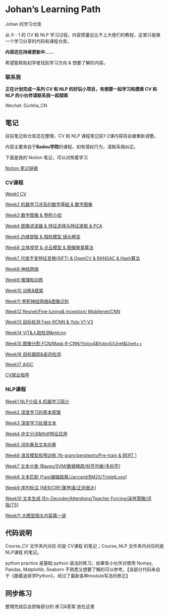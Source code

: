 # Johan’s Learning Path #

Johan 的学习仓库

从 0 - 1 的 CV 和 NLP 学习过程，内容质量远比不上大佬们的教程，这里只是做一个学习分享的代码和课程仓库。

**内容还在持续更新中......**

希望能帮助初学者找到学习方向 & 想要了解的内容。 

### 联系我 ###

**正在计划完成一系列 CV 和 NLP 的好玩小项目，有想要一起学习和摸索 CV 和 NLP 的小伙伴请联系我一起探索**

Wechat: Gurkha_CN

## 笔记 ##

目前笔记和仓库还在整理，CV 和 NLP 课程笔记前1-2课内容将会被重新调整。

内容主要来自于**Badou学院**的课程，如有侵权行为，请联系我纠正。

下面是我的 Notion 笔记，可以对照着学习

[Notion 笔记链接](https://wobbly-fact-044.notion.site/Johan-s-CV-NLP-Notes-10e3c964c00980138368fc9fc1572b01?pvs=73)

### CV课程 ###

[Week1 CV](https://www.notion.so/Week1-CV-10f3c964c00980f08ed6c26c99652dd0?pvs=21)

[Week2 机器学习涉及的数学基础 & 数字图像](https://www.notion.so/Week2-10f3c964c009800fa49ce0c15c91e974?pvs=21)

[Week3 数字图像 & 卷积介绍](https://www.notion.so/Week3-1133c964c00980e4b8f2dca816416e95?pvs=21)

[Week4 图像滤波器 & 特征选择与特征提取 & PCA](https://www.notion.so/Week4-PCA-1173c964c00980f4a26de275223362bf?pvs=21)

[Week5 边缘提取 & 相机模型 镜头畸变](https://www.notion.so/Week5-11d3c964c009801c8befdd6c06998c71?pvs=21)

[Week6 立体视觉 & 点云模型 & 图像聚类算法](https://www.notion.so/Week6-12c3c964c0098019959ff922b4d3d3fa?pvs=21)

[Week7 尺度不变特征变换(SIFT) & OpenCV & RANSAC & Hash算法](https://www.notion.so/Week7-SIFT-OpenCV-RANSAC-Hash-19a3c964c00980498300ceed57dc6792?pvs=21)

[Week8 神经网络](https://www.notion.so/Week8-1393c964c0098060a77ac254139a9d47?pvs=21)

[Week9 推理和训练](https://www.notion.so/Week9-1413c964c009804dbb0dea8dbeffbad9?pvs=21)

[Week10 训练&框架](https://www.notion.so/Week10-14e3c964c00980929937e15d34b4888b?pvs=21)

[Week11 卷积神经网络&图像识别](https://www.notion.so/Week11-14f3c964c00980158899e34546415b61?pvs=21)

[Week12 Resnet/Fine tuning& Inception/ Mobilenet/CNN](https://www.notion.so/Week12-Resnet-Fine-tuning-Inception-Mobilenet-CNN-15d3c964c00980a080f0db054e1f0d51?pvs=21)

[Week13  目标检测 Fast-RCNN & Yolo V1-V3](https://www.notion.so/Week13-Fast-RCNN-Yolo-V1-V3-1643c964c00980cabf79f4d480931f8f?pvs=21)

[Week14 ViT&人脸检测&mtcnn](https://www.notion.so/Week14-ViT-mtcnn-16c3c964c009807a8deafc15c7e0dfe8?pvs=21)

[Week15 图像分割 FCN/Mask R-CNN/Yolov4&Yolov5/Unet&Unet++](https://www.notion.so/Week15-FCN-Mask-R-CNN-Yolov4-Yolov5-Unet-Unet-17c3c964c00980cfae7fd7dc9408f490?pvs=21)

[Week16 目标跟踪&姿态检测](https://www.notion.so/Week16-17d3c964c0098094a4c8d8cbedca36cd?pvs=21)

[Week17 AIGC](https://www.notion.so/Week17-AIGC-1863c964c0098055a975c6ae059d2cd1?pvs=21)

[CV就业指导](https://www.notion.so/CV-1863c964c0098054b117e38cfacd749c?pvs=21)

### NLP课程 ###

[Week1 NLP介绍 & 机器学习简介](https://www.notion.so/Week1-NLP-1513c964c00980a080a0c4eb0d46893f?pvs=21)

[Week2 深度学习的基本原理](https://www.notion.so/Week2-1513c964c00980fea8f9d58414bfb2cd?pvs=21)

[Week3 深度学习处理文本](https://www.notion.so/Week3-1513c964c009801bb029c6080f917608?pvs=21)

[Week4 中文分词&tfidf特征应用](https://www.notion.so/Week4-tfidf-1623c964c009808cafabedc0752d4342?pvs=21)

[Week5 词向量及文本向量](https://www.notion.so/Week5-1683c964c00980ad9d2ac9afc5e25da5?pvs=21)

[Week6 语言模型和预训练 [N-gram/perplexity/Pre-train & BERT ]](https://www.notion.so/Week6-N-gram-perplexity-Pre-train-BERT-16c3c964c00980c8bc5de0f66e8dc09f?pvs=21)

[Week7 文本分类 [Bayes/SVM/数据稀疏/标签均衡/多标签]](https://www.notion.so/Week7-Bayes-SVM-1803c964c00980b99b32f7f7ca96052c?pvs=21)

[Week8 文本匹配 [Faq/编辑距离/Jaccard/BM25/TripletLoss]](https://www.notion.so/Week8-Faq-Jaccard-BM25-TripletLoss-1803c964c00980728b7bccd243b20d71?pvs=21)

[Week9 序列标注 [NER/CRF/篱笆墙/正则表达]](https://www.notion.so/Week9-NER-CRF-1803c964c00980c6ad42d76606052914?pvs=21)

[Week10 文本生成 [En-Decoder/Attentions/Teacher Forcing/采样策略/评指/T5]](https://www.notion.so/Week10-En-Decoder-Attentions-Teacher-Forcing-T5-1923c964c0098089b2aee353d4544678?pvs=21)

[Week11 大模型相关内容第一讲](https://www.notion.so/Week11-19a3c964c00980f086a6e0f1f12eb15f?pvs=21)


## 代码说明 ##

Course_CV 文件夹内对应 的是 CV课程 的笔记；Course_NLP 文件夹内对应的是 NLP课程 的笔记。

python practice 是基础 python 语法的练习，如果有小伙伴对使用 Numpy, Pandas, Matplotlib, Seaborn 不熟悉又想要了解的可以参考。【该部分代码来自于《跟着迪哥学Python》，经过了最新各种module写法的修正】


## 同步练习 ##

整理完成后会把每部分的 练习&答案 放在这里